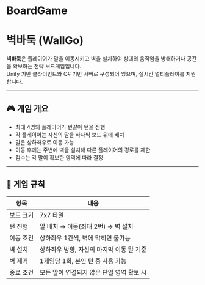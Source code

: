 # BoardGame

# 벽바둑 (WallGo)

**벽바둑**은 플레이어가 말을 이동시키고 벽을 설치하여 상대의 움직임을 방해하거나 공간을 확보하는 전략 보드게임입니다.  
Unity 기반 클라이언트와 C# 기반 서버로 구성되어 있으며, 실시간 멀티플레이를 지원합니다.

---

## 🎮 게임 개요

- 최대 4명의 플레이어가 번갈아 턴을 진행
- 각 플레이어는 자신의 말을 하나씩 보드 위에 배치
- 말은 상하좌우로 이동 가능
- 이동 후에는 주변에 벽을 설치해 다른 플레이어의 경로를 제한
- 점수는 각 말이 확보한 영역에 따라 결정

---

## 🧩 게임 규칙

| 항목 | 내용 |
|------|------|
| 보드 크기 | 7x7 타일 |
| 턴 진행 | 말 배치 → 이동(최대 2번) → 벽 설치 |
| 이동 조건 | 상하좌우 1칸씩, 벽에 막히면 불가능 |
| 벽 설치 | 상하좌우 방향, 자신의 마지막 이동 말 기준 |
| 벽 제거 | 1게임당 1회, 본인 턴 중 사용 가능 |
| 종료 조건 | 모든 말이 연결되지 않은 단일 영역 확보 시 |